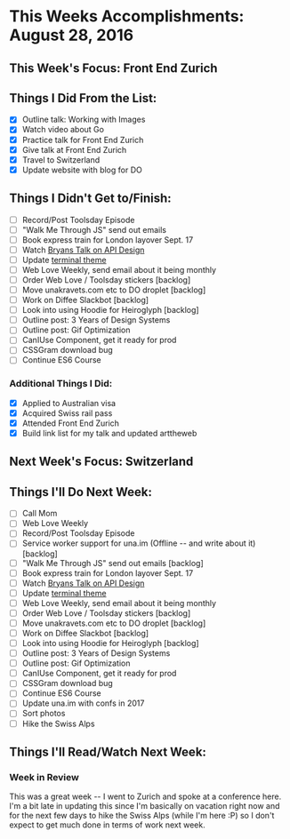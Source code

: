 # This Weeks Accomplishments: August 28, 2016

## This Week's Focus: Front End Zurich

## Things I Did From the List:

- [x] Outline talk: Working with Images
- [x] Watch video about Go
- [x] Practice talk for Front End Zurich
- [x] Give talk at Front End Zurich
- [x] Travel to Switzerland
- [x] Update website with blog for DO

## Things I Didn't Get to/Finish:

- [ ] Record/Post Toolsday Episode
- [ ] "Walk Me Through JS" send out emails
- [ ] Book express train for London layover Sept. 17
- [ ] Watch [Bryans Talk on API Design](http://2016.cascadiafest.org/speakers/bryan-hughes/)
- [ ] Update [terminal theme](https://github.com/minamarkham/dotfiles/)
- [ ] Web Love Weekly, send email about it being monthly
- [ ] Order Web Love / Toolsday stickers  [backlog]
- [ ] Move unakravets.com etc to DO droplet [backlog]
- [ ] Work on Diffee Slackbot [backlog]
- [ ] Look into using Hoodie for Heiroglyph [backlog]
- [ ] Outline post: 3 Years of Design Systems
- [ ] Outline post: Gif Optimization
- [ ] CanIUse Component, get it ready for prod
- [ ] CSSGram download bug
- [ ] Continue ES6 Course

### Additional Things I Did:

- [x] Applied to Australian visa
- [x] Acquired Swiss rail pass
- [x] Attended Front End Zurich
- [x] Build link list for my talk and updated arttheweb

## Next Week's Focus: Switzerland

## Things I'll Do Next Week:

- [ ] Call Mom
- [ ] Web Love Weekly
- [ ] Record/Post Toolsday Episode
- [ ] Service worker support for una.im (Offline -- and write about it) [backlog]
- [ ] "Walk Me Through JS" send out emails [backlog]
- [ ] Book express train for London layover Sept. 17
- [ ] Watch [Bryans Talk on API Design](http://2016.cascadiafest.org/speakers/bryan-hughes/)
- [ ] Update [terminal theme](https://github.com/minamarkham/dotfiles/)
- [ ] Web Love Weekly, send email about it being monthly
- [ ] Order Web Love / Toolsday stickers  [backlog]
- [ ] Move unakravets.com etc to DO droplet [backlog]
- [ ] Work on Diffee Slackbot [backlog]
- [ ] Look into using Hoodie for Heiroglyph [backlog]
- [ ] Outline post: 3 Years of Design Systems
- [ ] Outline post: Gif Optimization
- [ ] CanIUse Component, get it ready for prod
- [ ] CSSGram download bug
- [ ] Continue ES6 Course
- [ ] Update una.im with confs in 2017
- [ ] Sort photos
- [ ] Hike the Swiss Alps

## Things I'll Read/Watch Next Week:

### Week in Review

This was a great week -- I went to Zurich and spoke at a conference here. I'm a bit late in updating this since I'm basically on vacation right now and for the next few days to hike the Swiss Alps (while I'm here :P) so I don't expect to get much done in terms of work next week.
